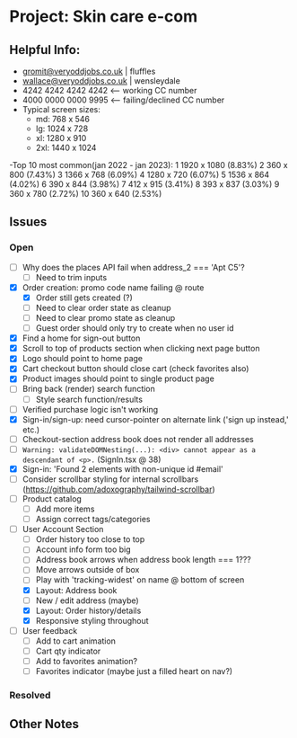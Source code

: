 # Project: Skin care e-com

## Helpful Info:

- gromit@veryoddjobs.co.uk | fluffles
- wallace@veryoddjobs.co.uk | wensleydale
- 4242 4242 4242 4242 <-- working CC number
- 4000 0000 0000 9995 <-- failing/declined CC number
- Typical screen sizes:
  - md: 768 x 546
  - lg: 1024 x 728
  - xl: 1280 x 910
  - 2xl: 1440 x 1024


-Top 10 most common(jan 2022 - jan 2023):
  1 1920 x 1080 (8.83%)
  2 360 x 800 (7.43%)
  3 1366 x 768 (6.09%)
  4 1280 x 720 (6.07%)
  5 1536 x 864 (4.02%)
  6 390 x 844 (3.98%)
  7 412 x 915 (3.41%)
  8 393 x 837 (3.03%)
  9 360 x 780 (2.72%)
  10 360 x 640 (2.53%)

## Issues

### Open

- [ ] Why does the places API fail when address_2 === 'Apt C5'?
  - [ ] Need to trim inputs
- [x] Order creation: promo code name failing @ route
  - [x] Order still gets created (?)
  - [ ] Need to clear order state as cleanup
  - [ ] Need to clear promo state as cleanup
  - [ ] Guest order should only try to create when no user id
- [x] Find a home for sign-out button
- [x] Scroll to top of products section when clicking next page button
- [x] Logo should point to home page
- [x] Cart checkout button should close cart (check favorites also)
- [x] Product images should point to single product page
- [ ] Bring back (render) search function
  - [ ] Style search function/results
- [ ] Verified purchase logic isn't working
- [x] Sign-in/sign-up: need cursor-pointer on alternate link ('sign up instead,' etc.)
- [ ] Checkout-section address book does not render all addresses
- [ ] `Warning: validateDOMNesting(...): <div> cannot appear as a descendant of <p>.` (SignIn.tsx @ 38)
- [x] Sign-in: 'Found 2 elements with non-unique id #email'
- [ ] Consider scrollbar styling for internal scrollbars (https://github.com/adoxography/tailwind-scrollbar)
- [ ] Product catalog
  - [ ] Add more items
  - [ ] Assign correct tags/categories
- [ ] User Account Section
  - [ ] Order history too close to top
  - [ ] Account info form too big
  - [ ] Address book arrows when address book length === 1???
  - [ ] Move arrows outside of box
  - [ ] Play with 'tracking-widest' on name @ bottom of screen
  - [x] Layout: Address book
  - [ ] New / edit address (maybe)
  - [x] Layout: Order history/details
  - [x] Responsive styling throughout
- [ ] User feedback
  - [ ] Add to cart animation
  - [ ] Cart qty indicator
  - [ ] Add to favorites animation?
  - [ ] Favorites indicator (maybe just a filled heart on nav?)

### Resolved

## Other Notes

